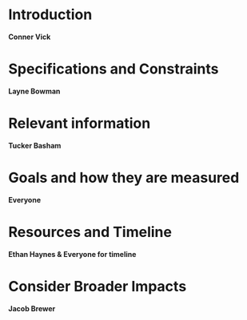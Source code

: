# Introduction
**Conner Vick**

# Specifications and Constraints
**Layne Bowman**

# Relevant information
**Tucker Basham**

# Goals and how they are measured
**Everyone**

# Resources and Timeline
**Ethan Haynes & Everyone for timeline**

# Consider Broader Impacts
**Jacob Brewer**
